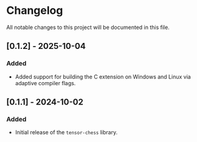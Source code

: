 # Changelog

All notable changes to this project will be documented in this file.

## [0.1.2] - 2025-10-04
### Added
- Added support for building the C extension on Windows and Linux via adaptive compiler flags.

## [0.1.1] - 2024-10-02
### Added
- Initial release of the `tensor-chess` library.
